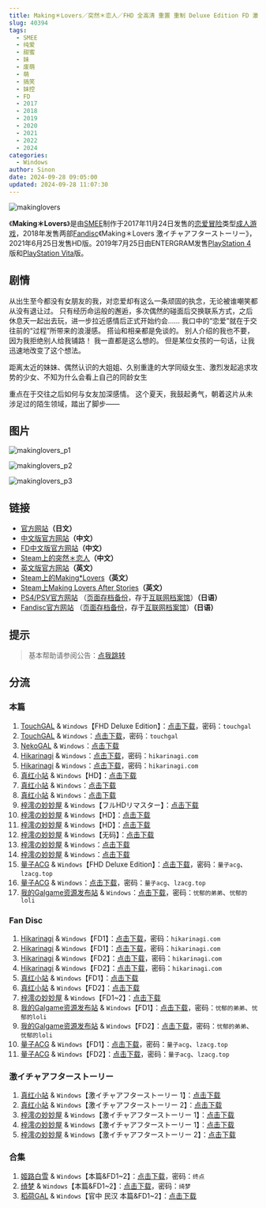```yaml
---
title: Making＊Lovers／突然＊恋人／FHD 全高清 重置 重制 Deluxe Edition FD 激イチャアフターストーリー
slug: 40394
tags:
  - SMEE
  - 纯爱
  - 甜蜜
  - 妹
  - 废萌
  - 萌
  - 搞笑
  - 妹控
  - FD
  - 2017
  - 2018
  - 2019
  - 2020
  - 2021
  - 2022
  - 2024
categories:
  - Windows
author: Sinon
date: 2024-09-28 09:05:00
updated: 2024-09-28 11:07:30
---
```


![makinglovers](https://static.saop.cc/vns/img/makinglovers.webp)

《**Making＊Lovers**》是由[SMEE](https://zh.wikipedia.org/wiki/HOOKSOFT)制作于2017年11月24日发售的[恋爱冒险](https://zh.wikipedia.org/wiki/戀愛冒險)类型[成人游戏](https://zh.wikipedia.org/wiki/日本成人遊戲)，2018年发售两部[Fandisc](https://zh.wikipedia.org/wiki/Fandisc)《Making＊Lovers 激イチャアフターストーリー》，2021年6月25日发售HD版。2019年7月25日由ENTERGRAM发售[PlayStation 4](https://zh.wikipedia.org/wiki/PlayStation_4)版和[PlayStation Vita](https://zh.wikipedia.org/wiki/PlayStation_Vita)版。

<!-- more -->

## 剧情

从出生至今都没有女朋友的我，对恋爱却有这么一条顽固的执念，无论被谁嘲笑都从没有退让过。
只有经历命运般的邂逅，多次偶然的碰面后交换联系方式，之后休息天一起出去玩，进一步拉近感情后正式开始约会……
我口中的“恋爱”就在于交往前的“过程”所带来的浪漫感。
搭讪和相亲都是免谈的。
别人介绍的我也不要，因为我拒绝别人给我铺路！
我一直都是这么想的。
但是某位女孩的一句话，让我迅速地改变了这个想法。

距离太近的妹妹、偶然认识的大姐姐、久别重逢的大学同级女生、激烈发起追求攻势的少女、不知为什么会看上自己的同龄女生

重点在于交往之后如何与女友加深感情。
这个夏天，我鼓起勇气，朝着这片从未涉足过的陌生领域，踏出了脚步——

## 图片

![makinglovers_p1](https://static.saop.cc/vns/img/makinglovers_p1.webp)

![makinglovers_p2](https://static.saop.cc/vns/img/makinglovers_p2.webp)

![makinglovers_p3](https://static.saop.cc/vns/img/makinglovers_p3.webp)

## 链接

- [官方网站](http://www.hook-net.jp/smee/makinglovers/)**（日文）**
- [中文版官方网站](https://hikarifield.co.jp/makinglovers/index.html)**（中文）**
- [FD中文版官方网站](https://hikarifield.co.jp/makinglovers_fd/)**（中文）**
- [Steam上的突然＊恋人](https://store.steampowered.com/app/2510810/)**（中文）**
- [英文版官方网站](http://ml.nekonyansoft.com/)**（英文）**
- [Steam上的Making*Lovers](https://store.steampowered.com/app/1200720/)**（英文）**
- [Steam上Making Lovers After Stories](https://store.steampowered.com/app/2093420/)**（英文）**
- [PS4/PSV官方网站](http://www.entergram.co.jp/makinglovers/) （[页面存档备份](https://web.archive.org/web/20200113000216/http://www.entergram.co.jp/makinglovers/)，存于[互联网档案馆](https://zh.wikipedia.org/wiki/互联网档案馆)）**（日语）**
- [Fandisc官方网站](http://www.hook-net.jp/smee/makinglovers/fd/index.html) （[页面存档备份](https://web.archive.org/web/20191217104801/http://www.hook-net.jp/smee/makinglovers/fd/index.html)，存于[互联网档案馆](https://zh.wikipedia.org/wiki/互联网档案馆)）**（日语）**

## 提示

> 基本帮助请参阅公告：[点我跳转](/)

## 分流

### 本篇

1. [TouchGAL](https://www.touchgal.us/) & `Windows`【FHD Deluxe Edition】：[点击下载](https://pan.touchgal.net/s/yRlAIY)，密码：`touchgal`
2. [TouchGAL](https://www.touchgal.us/) & `Windows`：[点击下载](https://pan.touchgal.net/s/bpPs5)，密码：`touchgal`
3. [NekoGAL](https://www.nekogal.com/) & `Windows`：[点击下载](https://pan.nekogal.top/s/vDVtM)
4. [Hikarinagi](https://www.hikarinagi.net/) & `Windows`：[点击下载](https://pan.yurari.moe/s/0AVSD)，密码：`hikarinagi.com`
5. [Hikarinagi](https://www.hikarinagi.net/) & `Windows`：[点击下载](https://pan.yurari.moe/s/689nfA)，密码：`hikarinagi.com`
6. [真红小站](https://www.shinnku.com/) & `Windows`【HD】：[点击下载](https://www.shinnku.com/api/download/zd/1501-2000/[210625][SMEE]%20%E3%83%8F%E3%82%B8%E3%83%A9%E3%83%96%20-Making%E2%80%9B%EF%BC%8ALovers%20%E3%83%95%E3%83%ABHD%E3%83%AA%E3%83%9E%E3%82%B9%E3%82%BF%E3%83%BC.rar)
7. [真红小站](https://www.shinnku.com/) & `Windows`：[点击下载](https://www.shinnku.com/api/download/0/win/Making%20Lovers%20v1.1.7z)
8. [真红小站](https://www.shinnku.com/) & `Windows`：[点击下载](https://www.shinnku.com/api/download/zd/1001-1500/[171124][SMEE]%20%E3%83%A1%E3%82%A4%E3%82%AD%E3%83%B3%E3%82%B0%E3%83%BB%E3%83%A9%E3%83%90%E3%83%BC%E3%82%BA%20-Making%E2%80%9B%EF%BC%8ALovers-.rar)
9. [梓澪の妙妙屋](https://zi0.cc/) & `Windows`【フルHDリマスター】：[点击下载](https://zi0.cc/d/%60%E3%80%90%E5%90%88%E9%9B%86%E7%B3%BB%E5%88%97%E3%80%91/%E6%B1%89%E5%8C%96galgame%E4%BC%9A%E7%A4%BE%E5%90%88%E9%9B%86/%E6%B1%89%E5%8C%96%E4%BC%9A%E7%A4%BE%E5%90%88%E9%9B%86%E9%83%A8%E5%88%86%20part19/Robo%20Planning%20Co.%2C%20Ltd/SMEE/%5B210625%5D%5BSMEE%5D%20%E3%83%8F%E3%82%B8%E3%83%A9%E3%83%96%20-Making%EF%BC%8ALovers%20%E3%83%95%E3%83%ABHD%E3%83%AA%E3%83%9E%E3%82%B9%E3%82%BF%E3%83%BC.rar?sign=x6fOdIQc7l0bf6_ZY5tkpkLw9GQRYJzJh4GtUOpClNg=:0)
10. [梓澪の妙妙屋](https://zi0.cc/) & `Windows`【HD】：[点击下载](https://zi0.cc/.%E3%80%90%E5%A4%8F%E9%A3%8E%E3%80%91/.%E3%80%90%E5%A4%8F%E9%A3%8E-1%E3%80%91/AVG%EF%BC%88%E8%A7%86%E8%A7%89%E5%B0%8F%E8%AF%B4%EF%BC%89/%E3%80%90PC%E3%80%91/%E3%80%90PC%E6%B1%89%E5%8C%96%E3%80%91%E3%80%90HD%E3%80%91Making%20Lovers?from=search)
11. [梓澪の妙妙屋](https://zi0.cc/) & `Windows`【HD】：[点击下载](https://zi0.cc/d/%60%E3%80%90%E5%90%88%E9%9B%86%E7%B3%BB%E5%88%97%E3%80%91/%E5%8D%97%2BGalGame%E6%B1%89%E5%8C%96%E5%8C%BA%E5%85%A8%E5%8C%BA%E8%B5%84%E6%BA%90%E5%A4%87%E4%BB%BD/1/21/%5BSMEE%5D%20Making%EF%BC%8ALovers%20HD%E9%AB%98%E6%B8%85%E9%87%8D%E7%BD%AE%E6%B1%89%E5%8C%96%E7%A1%AC%E7%9B%98%E7%89%88%5B%E4%BB%96%EF%BC%86%E5%A5%B9%E5%BF%83%E6%B8%90%E8%BF%91%E6%B1%89%E5%8C%96%E7%BB%84%5D.zip?sign=1U0MHNtxC0SUAtKZmuH9fM8Yjh33iszsCB0IYkh9rEQ=:0)
12. [梓澪の妙妙屋](https://zi0.cc/) & `Windows`【无码】：[点击下载](https://zi0.cc/d/%60%E3%80%90%E5%90%88%E9%9B%86%E7%B3%BB%E5%88%97%E3%80%91/%E5%8D%97%2BGalGame%E6%B1%89%E5%8C%96%E5%8C%BA%E5%85%A8%E5%8C%BA%E8%B5%84%E6%BA%90%E5%A4%87%E4%BB%BD/1/21/%5BSMEE%5D%20Making%EF%BC%8ALovers%20%E6%97%A0%E7%A0%81%E6%B1%89%E5%8C%96%E7%A1%AC%E7%9B%98%E7%89%88%5B%E4%BB%96%EF%BC%86%E5%A5%B9%E2%9D%80%E5%BF%83%E6%B8%90%E8%BF%91%E6%B1%89%E5%8C%96%E7%BB%84%5D.zip?sign=NmT8c4Of4sj9nGeYrhU2e3iFCM0DKfA-M7mB2RtwWTg=:0)
13. [梓澪の妙妙屋](https://zi0.cc/) & `Windows`：[点击下载](https://zi0.cc/.%E3%80%90%E5%A4%8F%E9%A3%8E%E3%80%91/.%E3%80%90%E5%A4%8F%E9%A3%8E-1%E3%80%91/ADV%EF%BC%88%E5%86%92%E9%99%A9%E6%B8%B8%E6%88%8F%EF%BC%89/%E3%80%90PC%E3%80%91[%E5%A4%A7%E5%9E%8BADV%E6%B1%89%E5%8C%96]Making%EF%BC%8ALovers?from=search)
14. [梓澪の妙妙屋](https://zi0.cc/) & `Windows`：[点击下载](https://zi0.cc/.%E3%80%90%E5%A4%8F%E9%A3%8E%E3%80%91/.%E3%80%90%E5%A4%8F%E9%A3%8E-1%E3%80%91/AVG%EF%BC%88%E8%A7%86%E8%A7%89%E5%B0%8F%E8%AF%B4%EF%BC%89/%E3%80%90PC%E3%80%91/%E3%80%90PC%E5%AE%98%E4%B8%AD%E3%80%91Making%20Lovers?from=search)
15. [量子ACG](https://lzacg.org/) & `Windows`【FHD Deluxe Edition】：[点击下载](https://lzacg.org/7162)，密码：`量子acg`、`lzacg.top`
16. [量子ACG](https://lzacg.org/) & `Windows`：[点击下载](https://lzacg.org/457)，密码：`量子acg`、`lzacg.top`
17. [我的Galgame资源发布站](https://www.ttloli.com/) & `Windows`：[点击下载](https://www.ttloli.com/makinglovers.html)，密码：`忧郁的弟弟`、`忧郁的loli`

### Fan Disc

1. [Hikarinagi](https://www.hikarinagi.net/) & `Windows`【FD1】：[点击下载](https://pan.yurari.moe/s/g7Zsx)，密码：`hikarinagi.com`
2. [Hikarinagi](https://www.hikarinagi.net/) & `Windows`【FD1】：[点击下载](https://pan.yurari.moe/s/5yLBuQ)，密码：`hikarinagi.com`
3. [Hikarinagi](https://www.hikarinagi.net/) & `Windows`【FD2】：[点击下载](https://pan.yurari.moe/s/jAYUM)，密码：`hikarinagi.com`
4. [Hikarinagi](https://www.hikarinagi.net/) & `Windows`【FD2】：[点击下载](https://pan.yurari.moe/s/4xL1fQ)，密码：`hikarinagi.com`
5. [真红小站](https://www.shinnku.com/) & `Windows`【FD1】：[点击下载](https://www.shinnku.com/api/download/0/win/Making%20Lovers%20FD%20Vol.01.7z)
6. [真红小站](https://www.shinnku.com/) & `Windows`【FD2】：[点击下载](https://www.shinnku.com/api/download/0/win/Making%20Lovers%20FD%20vol.02.7z)
7. [梓澪の妙妙屋](https://zi0.cc/) & `Windows`【FD1~2】：[点击下载](https://zi0.cc/.%E3%80%90%E5%A4%8F%E9%A3%8E%E3%80%91/.%E3%80%90%E5%A4%8F%E9%A3%8E-1%E3%80%91/AVG%EF%BC%88%E8%A7%86%E8%A7%89%E5%B0%8F%E8%AF%B4%EF%BC%89/%E3%80%90PC%E3%80%91/%E3%80%90PC%E3%80%91Making%20Lovers%20FD?from=search)
8. [我的Galgame资源发布站](https://www.ttloli.com/) & `Windows`【FD1】：[点击下载](https://www.ttloli.com/makinglovers-vol-01.html)，密码：`忧郁的弟弟`、`忧郁的loli`
9. [我的Galgame资源发布站](https://www.ttloli.com/) & `Windows`【FD2】：[点击下载](https://www.ttloli.com/makinglovers-vol-02.html)，密码：`忧郁的弟弟`、`忧郁的loli`
10. [量子ACG](https://lzacg.org/) & `Windows`【FD1】：[点击下载](https://lzacg.org/455)，密码：`量子acg`、`lzacg.top`
11. [量子ACG](https://lzacg.org/) & `Windows`【FD2】：[点击下载](https://lzacg.org/456)，密码：`量子acg`、`lzacg.top`

### 激イチャアフターストーリー

1. [真红小站](https://www.shinnku.com/) & `Windows`【激イチャアフターストーリー 1】：[点击下载](https://www.shinnku.com/api/download/zd/1001-1500/[180427][SMEE]%20Making%E2%80%9B%EF%BC%8ALovers%E3%80%8C%E6%BF%80%E3%82%A4%E3%83%81%E3%83%A3%E3%82%A2%E3%83%95%E3%82%BF%E3%83%BC%E3%82%B9%E3%83%88%E3%83%BC%E3%83%AA%E3%83%BC%E3%80%8Dvol01.rar)
2. [真红小站](https://www.shinnku.com/) & `Windows`【激イチャアフターストーリー 2】：[点击下载](https://www.shinnku.com/api/download/zd/1001-1500/[180629][SMEE]%20Making%E2%80%9B%EF%BC%8ALovers%E3%80%8C%E6%BF%80%E3%82%A4%E3%83%81%E3%83%A3%E3%82%A2%E3%83%95%E3%82%BF%E3%83%BC%E3%82%B9%E3%83%88%E3%83%BC%E3%83%AA%E3%83%BC%E3%80%8Dvol02.rar)
3. [梓澪の妙妙屋](https://zi0.cc/) & `Windows`【激イチャアフターストーリー 1】：[点击下载](https://zi0.cc/d/%60%E3%80%90%E5%90%88%E9%9B%86%E7%B3%BB%E5%88%97%E3%80%91/%E5%8D%97%2BGalGame%E6%B1%89%E5%8C%96%E5%8C%BA%E5%85%A8%E5%8C%BA%E8%B5%84%E6%BA%90%E5%A4%87%E4%BB%BD/1/21/%5BSMEE%5D%20Making%EF%BC%8ALovers%E3%80%8C%E6%BF%80%E3%82%A4%E3%83%81%E3%83%A3%E3%82%A2%E3%83%95%E3%82%BF%E3%83%BC%E3%82%B9%E3%83%88%E3%83%BC%E3%83%AA%E3%83%BC%E3%80%8Dvol.01%E6%B1%89%E5%8C%96%E7%A1%AC%E7%9B%98%E7%89%88%5B%E4%BB%96%EF%BC%86%E5%A5%B9%E2%9D%80%E5%BF%83%E6%B8%90%E8%BF%91%E6%B1%89%E5%8C%96%E7%BB%84%5D.zip?sign=E4lZKOAEH99G56tB3c3kz9kxhcJENkOFmlBX3rB3mAQ=:0)
4. [梓澪の妙妙屋](https://zi0.cc/) & `Windows`【激イチャアフターストーリー 1】：[点击下载](https://zi0.cc/d/%60%E3%80%90%E5%90%88%E9%9B%86%E7%B3%BB%E5%88%97%E3%80%91/%E6%B1%89%E5%8C%96galgame%E4%BC%9A%E7%A4%BE%E5%90%88%E9%9B%86/%E6%B1%89%E5%8C%96%E4%BC%9A%E7%A4%BE%E5%90%88%E9%9B%86%E9%83%A8%E5%88%86%20part19/Robo%20Planning%20Co.%2C%20Ltd/SMEE/%5B180427%5D%5BSMEE%5D%20Making%EF%BC%8ALovers%E3%80%8C%E6%BF%80%E3%82%A4%E3%83%81%E3%83%A3%E3%82%A2%E3%83%95%E3%82%BF%E3%83%BC%E3%82%B9%E3%83%88%E3%83%BC%E3%83%AA%E3%83%BC%E3%80%8Dvol01.rar?sign=qwUBp7HAgJCHFCWwbGJ1KZbDvfzIu1CQT3iaOHGQzE8=:0)
5. [梓澪の妙妙屋](https://zi0.cc/) & `Windows`【激イチャアフターストーリー 2】：[点击下载](https://zi0.cc/d/%60%E3%80%90%E5%90%88%E9%9B%86%E7%B3%BB%E5%88%97%E3%80%91/%E6%B1%89%E5%8C%96galgame%E4%BC%9A%E7%A4%BE%E5%90%88%E9%9B%86/%E6%B1%89%E5%8C%96%E4%BC%9A%E7%A4%BE%E5%90%88%E9%9B%86%E9%83%A8%E5%88%86%20part19/Robo%20Planning%20Co.%2C%20Ltd/SMEE/%5B180629%5D%5BSMEE%5D%20Making%EF%BC%8ALovers%E3%80%8C%E6%BF%80%E3%82%A4%E3%83%81%E3%83%A3%E3%82%A2%E3%83%95%E3%82%BF%E3%83%BC%E3%82%B9%E3%83%88%E3%83%BC%E3%83%AA%E3%83%BC%E3%80%8Dvol02.rar?sign=OX1UmmX10Dp9UmbPdJYKGibIb_KHIEQtSCKwDoaXOTM=:0)

### 合集

1. [姬路白雪](https://pan.jlbx.xyz/) & `Windows`【本篇&FD1~2】：[点击下载](https://pan.jlbx.xyz/?s=Making%20Lovers)，密码：`终点`
2. [绮梦](https://acgs.one/) & `Windows`【本篇&FD1~2】：[点击下载](https://game.acgs.one/game/319.html)，密码：`绮梦`
3. [稻荷GAL](https://inarigal.com/) & `Windows`【官中 民汉 本篇&FD1~2】：[点击下载](https://inarigal.com/detail/492)
